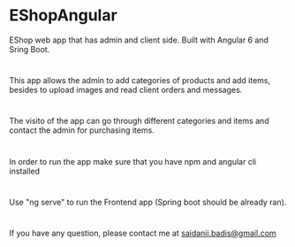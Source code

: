 # EShopAngular
EShop web app that has admin and client side. Built with Angular 6 and Sring Boot.

# 
This app allows the admin to add categories of products and add items, besides to upload images and read client orders and messages.

# 
The visito of the app can go through different categories and items and contact the admin for purchasing items.

# 
In order to run the app make sure that you have npm and angular cli installed

# 
Use "ng serve" to run the Frontend app (Spring boot should be already ran).

# 
If you have any question, please contact me at saidanii.badis@gmail.com
